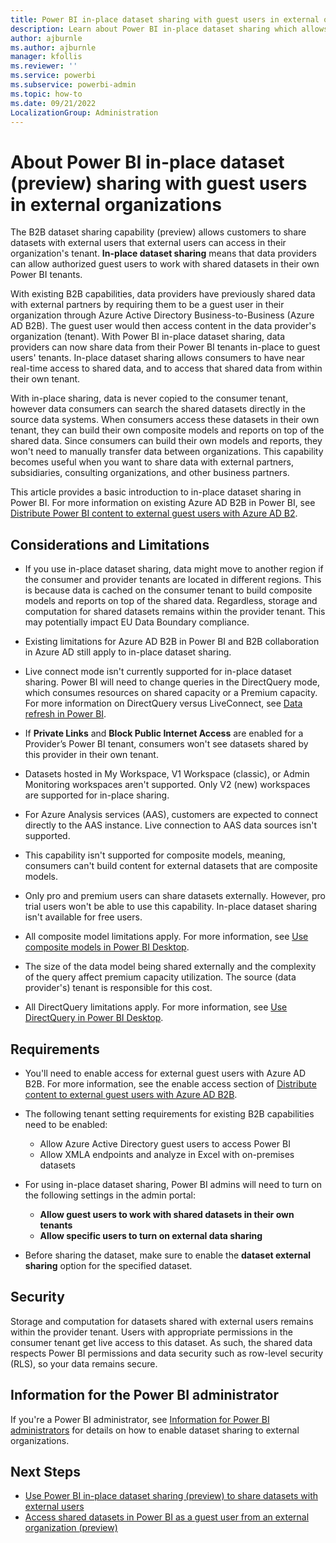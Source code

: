 ```yaml
---
title: Power BI in-place dataset sharing with guest users in external organizations(preview)
description: Learn about Power BI in-place dataset sharing which allows you to share datasets with external guest users in their own tenants.
author: ajburnle
ms.author: ajburnle
manager: kfollis
ms.reviewer: ''
ms.service: powerbi
ms.subservice: powerbi-admin
ms.topic: how-to
ms.date: 09/21/2022
LocalizationGroup: Administration
---
```


# About Power BI in-place dataset (preview) sharing with guest users in external organizations

The B2B dataset sharing capability (preview) allows customers to share datasets with external users that external users can access in their organization's tenant. **In-place dataset sharing** means that data providers can allow authorized guest users to work with shared datasets in their own Power BI tenants.

With existing B2B capabilities, data providers have previously shared data with external partners by requiring them to be a guest user in their organization through Azure Active Directory Business-to-Business (Azure AD B2B). The guest user would then access content in the data provider's organization (tenant). With Power BI in-place dataset sharing, data providers can now share data from their Power BI tenants in-place to guest users' tenants. In-place dataset sharing allows consumers to have near real-time access to shared data, and to access that shared data from within their own tenant.  

With in-place sharing, data is never copied to the consumer tenant, however data consumers can search the shared datasets directly in the source data systems. When consumers access these datasets in their own tenant, they can build their own composite models and reports on top of the shared data. Since consumers can build their own models and reports, they won't need to manually transfer data between organizations. This capability becomes useful when you want to share data with external partners, subsidiaries, consulting organizations, and other business partners. 

This article provides a basic introduction to in-place dataset sharing in Power BI. For more information on existing Azure AD B2B in Power BI, see [Distribute Power BI content to external guest users with Azure AD B2](../enterprise/service-admin-azure-ad-b2b.md).

## Considerations and Limitations 

- If you use in-place dataset sharing, data might move to another region if the consumer and provider tenants are located in different regions. This is because data is cached on the consumer tenant to build composite models and reports on top of the shared data. Regardless, storage and computation for shared datasets remains within the provider tenant. This may potentially impact EU Data Boundary compliance.

- Existing limitations for Azure AD B2B in Power BI and B2B collaboration in Azure AD still apply to in-place dataset sharing.  

- Live connect mode isn't currently supported for in-place dataset sharing. Power BI will need to change queries in the DirectQuery mode, which consumes resources on shared capacity or a Premium capacity. For more information on DirectQuery versus LiveConnect, see [Data refresh in Power BI](../connect-data/refresh-data#live-connections-and-directquery-to-on-premises-data-sources). 

- If **Private Links** and **Block Public Internet Access** are enabled for a Provider’s Power BI tenant, consumers won't see datasets shared by this provider in their own tenant. 

- Datasets hosted in My Workspace, V1 Workspace (classic), or Admin Monitoring workspaces aren't supported. Only V2 (new) workspaces are supported for in-place sharing.

- For Azure Analysis services (AAS), customers are expected to connect directly to the AAS instance. Live connection to AAS data sources isn't supported.

- This capability isn't supported for composite models, meaning, consumers can't build content for external datasets that are composite models.

- Only pro and premium users can share datasets externally. However, pro trial users won't be able to use this capability. In-place dataset sharing isn't available for free users.  

- All composite model limitations apply. For more information, see [Use composite models in Power BI Desktop](../transform-model/desktop-composite-models.md#considerations-and-limitations). 

- The size of the data model being shared externally and the complexity of the query affect premium capacity utilization. The source (data provider's) tenant is responsible for this cost.

- All DirectQuery limitations apply. For more information, see [Use DirectQuery in Power BI Desktop](../connect-data/desktop-use-directquery.md#considerations-and-limitations).

## Requirements

- You'll need to enable access for external guest users with Azure AD B2B. For more information, see the enable access section of [Distribute content to external guest users with Azure AD B2B](../enterprise/service-admin-azure-ad-b2b.md#enable-access).

- The following tenant setting requirements for existing B2B capabilities need to be enabled: 
    - Allow Azure Active Directory guest users to access Power BI 
    - Allow XMLA endpoints and analyze in Excel with on-premises datasets 

- For using in-place dataset sharing, Power BI admins will need to turn on the following settings in the admin portal: 
    - **Allow guest users to work with shared datasets in their own tenants**
    - **Allow specific users to turn on external data sharing** 

- Before sharing the dataset, make sure to enable the **dataset external sharing** option for the specified dataset. 

## Security

Storage and computation for datasets shared with external users remains within the provider tenant. Users with appropriate permissions in the consumer tenant get live access to this dataset. As such, the shared data respects Power BI permissions and data security such as row-level security (RLS), so your data remains secure. 

## Information for the Power BI administrator

If you're a Power BI administrator, see [Information for Power BI administrators](./service-dataset-external-org-share-admin.md) for details on how to enable dataset sharing to external organizations.

## Next Steps
- [Use Power BI in-place dataset sharing (preview) to share datasets with external users](service-dataset-external-org-share-provider.md)
- [Access shared datasets in Power BI as a guest user from an external organization (preview)](service-dataset-external-org-share-view.md)
